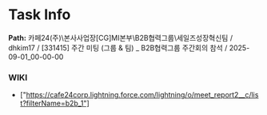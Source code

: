# Task Info

**Path:** 카페24(주)\본사사업장\[CG]MI본부\B2B협력그룹\세일즈성장혁신팀 / dhkim17 / [331415] 주간 미팅 (그룹 & 팀) _ B2B협력그룹 주간회의 참석 / 2025-09-01_00-00-00

### WIKI
- ["https://cafe24corp.lightning.force.com/lightning/o/meet_report2__c/list?filterName=b2b_1"]

